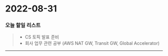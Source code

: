 2022-08-31
==========

### 오늘 할일 리스트

> - CS 토픽 발표 준비
> - 회사 업무 관련 공부 (AWS NAT GW, Transit GW, Global Accelerator)

------------ 